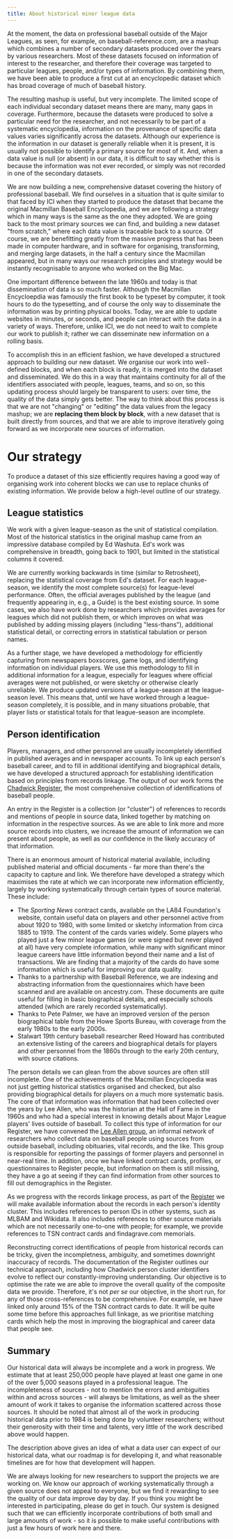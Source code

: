 ```yaml
---
title: About historical minor league data
---
```


At the moment, the data on professional baseball outside of the Major Leagues, as seen,
for example, on baseball-reference.com, are a mashup which combines a number of secondary
datasets produced over the years by various researchers.
Most of these datasets focused on information of interest to the researcher,
and therefore their coverage was targeted to particular leagues, people, and/or types of
information.
By combining them, we have been able to produce a first cut at an encyclopedic
dataset which has broad coverage of much of baseball history.

The resulting mashup is useful, but very incomplete.  The limited scope of each
individual secondary dataset means there are many, many gaps in coverage.
Furthermore, because the datasets were produced to solve a particular need for
the researcher, and not necessarily to be part of a systematic encyclopedia,
information on the provenance of specific data values varies significantly across
the datasets.  Although our experience is the information in our dataset is
generally reliable when it is present, it is usually not possible to identify
a primary source for most of it.  And, when a data value is null (or absent)
in our data, it is difficult to say whether this is because the information
was not ever recorded, or simply was not recorded in one of the secondary
datasets.

We are now building a new, comprehensive dataset covering the history of
professional baseball.
We find ourselves in a situation that is quite similar to that faced by ICI
when they started to produce the dataset that became the original Macmillan
Baseball Encyclopedia, and we are following a strategy which in many ways is
the same as the one they adopted.
We are going back to the most primary sources we can find, and building a
new dataset "from scratch," where each data value is traceable back to
a source.
Of course, we are benefitting greatly from the massive progress that has been
made in computer hardware, and in software for organising, transforming, and
merging large datasets, in the half a century since the Macmillan
appeared, but in many ways our research principles and strategy would
be instantly recognisable to anyone who worked on the Big Mac.

One important difference between the late 1960s and today is that dissemination
of data is so much faster.
Although the Macmillan Encycloepdia was famously the first book to be typeset
by computer, it took hours to do the typesetting, and of course the only way
to disseminate the information was by printing physical books.
Today, we are able to update websites in minutes, or seconds, and people
can interact with the data in a variety of ways.
Therefore, unlike ICI, we do not need to wait to complete our work to publish
it; rather we can disseminate new information on a rolling basis.

To accomplish this in an efficient fashion, we have developed a structured
approach to building our new dataset.  We organise our work into well-defined
blocks, and when each block is ready, it is merged into the dataset and
disseminated.  We do this in a way that maintains continuity for all of
the identifiers associated with people, leagues, teams, and so on, so
this updating process should largely be transparent to users: over time, the
quality of the data simply gets better.  The way to think about this
process is that we are not "changing" or "editing" the data values from the legacy mashup;
we are **replacing them block by block**, with a new dataset that is
built directly from sources, and that we are able to improve iteratively
going forward as we incorporate new sources of information.


# Our strategy

To produce a dataset of this size efficiently requires having a good way
of organising work into coherent blocks we can use to replace chunks of
existing information.  We provide below a high-level outline of our strategy.


## League statistics

We work with a given league-season as the unit of statistical compilation.
Most of the historical statistics in the original mashup came from an impressive
database compiled by Ed Washuta.  Ed's work was comprehensive in breadth, going
back to 1901, but limited in the statistical columns it covered.

We are currently working backwards in time (similar to Retrosheet), replacing
the statistical coverage from Ed's dataset.  For each league-season, we identify
the most complete source(s) for league-level performance.  Often, the official
averages published by the league (and frequently appearing in, e.g., a Guide)
is the best existing source.  In some cases, we also have work done by researchers
which provides averages for leagues which did not publish them, or which improves
on what was published by adding missing players (including "less-thans"),
additional statistical detail, or correcting errors in statistical tabulation or
person names.

As a further stage, we have developed a methodology for efficiently capturing
from newspapers boxscores, game logs, and identifying information on individual players.
We use this methodology to fill in additional information for a league,
especially for leagues where official averages were not published, or were sketchy
or otherwise clearly unreliable.
We produce updated versions of a league-season at the league-season level. This
means that, until we have worked through a league-season completely, it is possible,
and in many situations probable, that player lists or statistical totals
for that league-season are incomplete.


## Person identification

Players, managers, and other personnel are usually incompletely identified in
published averages and in newspaper accounts.
To link up each person's baseball career, and to fill in additional identifying
and biographical details, we have developed a structured approach for establishing
identification based on principles from records linkage.
The output of our work forms the [Chadwick Register](https://github.com/chadwickbureau/register),
the most comprehensive collection of identifications of baseball people.

An entry in the Register is a collection (or "cluster") of references to records and mentions
of people in source data, linked together by matching on information in the
respective sources.  As we are able to link more and more source records into
clusters, we increase the amount of information we can present about people, as
well as our confidence in the likely accuracy of that information.

There is an enormous amount of historical material available, including
published material and official documents - far more than there's the capacity
to capture and link.  We therefore have developed a strategy which maximises
the rate at which we can incorporate new information efficiently, largely by
working systematically through certain types of source material.  These include:

* The _Sporting News_ contract cards, available on the LA84 Foundation's website,
  contain useful data on players and other personnel active from about 1920 to 1980,
  with some limited or sketchy information from circa 1885 to 1919.
  The content of the cards varies widely.  Some players who played just a few minor
  league games (or were signed but never played at all) have very complete information,
  while many with significant minor league careers have little information beyond
  their name and a list of transactions.  We are finding that a majority of the cards
  do have some information which is useful for improving our data quality.
* Thanks to a partnership with Baseball Reference, we are indexing and abstracting
  information from the questionnaires which have been scanned and are available on
  ancestry.com.  These documents are quite useful for filling in basic biographical
  details, and especially schools attended (which are rarely recorded systematically).
* Thanks to Pete Palmer, we have an improved version of the person biographical table
  from the Howe Sports Bureau, with coverage from the early 1980s to the early 2000s.
* Stalwart 19th century baseball researcher Reed Howard has contributed an extensive
  listing of the careers and biographical details for players and other personnel
  from the 1860s through to the early 20th century, with source citations.
  
The person details we can glean from the above sources are often still incomplete.
One of the achievements of the Macmillan Encyclopedia was not just getting historical
statistics organised and checked, but also providing biographical details for players
on a much more systematic basis.
The core of that information was information that had been collected over the years
by Lee Allen, who was the historian at the Hall of Fame in the 1960s and who had a
special interest in knowing details about Major League players' lives outside of baseball.
To collect this type of information for our Register, we have convened the
[Lee Allen group](/doc/leeallen), an informal network of researchers who collect
data on baseball people using sources from outside baseball, including obituaries, vital
records, and the like.  This group is responsible for reporting the passings of former
players and personnel in near-real time.  In addition, once we have linked contract cards,
profiles, or questionnaires to Register people, but information on them is still missing,
they have a go at seeing if they can find information from other sources to fill out
demographics in the Register.

As we progress with the records linkage process, as part of the
[Register](https://github.com/chadwickbureau/register) we will make available
information about the records in each person's identity cluster.
This includes references to person IDs in other systems, such as MLBAM
and Wikidata.  It also includes references to other source materials which are
not necessarily one-to-one with people; for example, we provide references
to TSN contract cards and findagrave.com memorials.

Reconstructing correct identifications of people from historical records can
be tricky, given the incompletness, ambiguity, and sometimes downright inaccuracy
of records.  The documentation of the Register outlines our technical approach,
including how Chadwick person cluster identifiers evolve to reflect our
constantly-improving understanding.  Our objective is to optimise the
rate we are able to improve the overall quality of the composite data we
provide.  Therefore, it's not *per se* our objective, in the short run, for
any of those cross-references to be comprehensive.  For example, we have linked
only around 15% of the TSN contract cards to date.  It will be quite some time
before this approaches full linkage, as we prioritise matching cards which help
the most in improving the biographical and career data that people see.


## Summary

Our historical data will always be incomplete and a work in progress.  We estimate that
at least 250,000 people have played at least one game in one of the over 5,000 seasons
played in a professional league.  The incompleteness of sources - not to mention the
errors and ambiguities within and across sources - will always be limitations, as well as
the sheer amount of work it takes to organise the information scattered across those
sources.  It should be noted that almost all of the work in producing historical data
prior to 1984 is being done by volunteer researchers; without their generosity with
their time and talents, very little of the work described above would happen.

The description above gives an idea of what a data user can expect of our historical
data, what our roadmap is for developing it, and what reasonable timelines are for
how that development will happen.

We are always looking for new researchers to support the projects we are working on.
We know our approach of working systematically through a given source does not appeal
to everyone, but we find it rewarding to see the quality of our data improve day
by day.  If you think you might be interested in participating, please do get in touch.
Our system is designed such that we can efficiently incorporate contributions of both
small and large amounts of work - so it is possible to make useful contributions with
just a few hours of work here and there.

